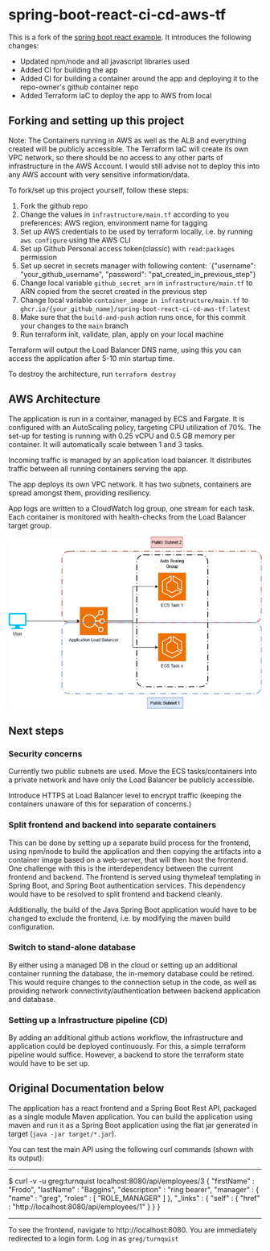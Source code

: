 # spring-boot-react-ci-cd-aws-tf

This is a fork of the [spring boot react example](https://gitlab.com/cloud-devops-assignments/spring-boot-react-example). It introduces the following changes:
* Updated npm/node and all javascript libraries used
* Added CI for building the app
* Added CI for building a container around the app and deploying it to the repo-owner's github container repo
* Added Terraform IaC to deploy the app to AWS from local

## Forking and setting up this project
Note: The Containers running in AWS as well as the ALB and everything created will be publicly accessible. The Terraform IaC will create its own VPC network, so there should be no access to any other parts of infrastructure in the AWS Account. I would still advise not to deploy this into any AWS account with very sensitive information/data.

To fork/set up this project yourself, follow these steps:

1. Fork the github repo
2. Change the values in `infrastructure/main.tf` according to you preferences: AWS region, environment name for tagging
3. Set up AWS credentials to be used by terraform locally, i.e. by running `aws configure` using the AWS CLI
4. Set up Github Personal access token(classic) with `read:packages` permission
5. Set up secret in secrets manager with following content: `{"username": "your_github_username", "password": "pat_created_in_previous_step"}
6. Change local variable `github_secret_arn` in `infrastructure/main.tf` to ARN copied from the secret created in the previous step
7. Change local variable `container_image` `in infrastructure/main.tf` to `ghcr.io/{your_github_name}/spring-boot-react-ci-cd-aws-tf:latest`
8. Make sure that the `build-and-push` action runs once, for this commit your changes to the `main` branch
9. Run terraform init, validate, plan, apply on your local machine

Terraform will output the Load Balancer DNS name, using this you can access the application after 5-10 min startup time.

To destroy the architecture, run `terraform destroy`

## AWS Architecture

The application is run in a container, managed by ECS and Fargate. It is configured with an AutoScaling policy, targeting CPU utilization of 70%. The set-up for testing is running with 0.25 vCPU and 0.5 GB memory per container. It will automatically scale between 1 and 3 tasks.

Incoming traffic is managed by an application load balancer. It distributes traffic between all running containers serving the app.

The app deploys its own VPC network. It has two subnets, containers are spread amongst them, providing resiliency.

App logs are written to a CloudWatch log group, one stream for each task. Each container is monitored with health-checks from the Load Balancer target group.

![AWS Architecture](img/aws_arch.jpg)


## Next steps

### Security concerns

Currently two public subnets are used. Move the ECS tasks/containers into a private network and have only the Load Balancer be publicly accessible.

Introduce HTTPS at Load Balancer level to encrypt traffic (keeping the containers unaware of this for separation of concerns.)

### Split frontend and backend into separate containers

This can be done by setting up a separate build process for the frontend, using npm/node to build the application and then copying the artifacts into a container image based on a web-server, that will then host the frontend. One challenge with this is the interdependency between the current frontend and backend. The frontend is served using thymeleaf templating in Spring Boot, and Spring Boot authentication services. This dependency would have to be resolved to split frontend and backend cleanly.

Additionally, the build of the Java Spring Boot application would have to be changed to exclude the frontend, i.e. by modifying the maven build configuration.


### Switch to stand-alone database

By either using a managed DB in the cloud or setting up an additional container running the database, the in-memory database could be retired. This would require changes to the connection setup in the code, as well as providing network connectivity/authentication between backend application and database.

### Setting up a Infrastructure pipeline (CD)

By adding an additional github actions workflow, the infrastructure and application could be deployed continuously. For this, a simple terraform pipeline would suffice. However, a backend to store the terraform state would have to be set up.

## Original Documentation below

The application has a react frontend and a Spring Boot Rest API, packaged as a single module Maven application. You can build the application using maven and run it as a Spring Boot application using the flat jar generated in target (`java -jar target/*.jar`).

You can test the main API using the following curl commands (shown with its output):

---

\$ curl -v -u greg:turnquist localhost:8080/api/employees/3
{
"firstName" : "Frodo",
"lastName" : "Baggins",
"description" : "ring bearer",
"manager" : {
"name" : "greg",
"roles" : [ "ROLE_MANAGER" ]
},
"\_links" : {
"self" : {
"href" : "http://localhost:8080/api/employees/1"
}
}
}

---

To see the frontend, navigate to http://localhost:8080. You are immediately redirected to a login form. Log in as `greg/turnquist`
